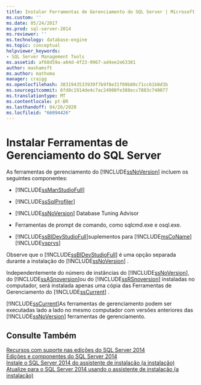```yaml
---
title: Instalar Ferramentas de Gerenciamento do SQL Server | Microsoft Docs
ms.custom: ''
ms.date: 05/24/2017
ms.prod: sql-server-2014
ms.reviewer: ''
ms.technology: database-engine
ms.topic: conceptual
helpviewer_keywords:
- SQL Server Management Tools
ms.assetid: af68d59a-a04d-4f23-9967-ad4ee2e63381
author: mashamsft
ms.author: mathoma
manager: craigg
ms.openlocfilehash: 3831943533939f7b9f8e31f09b80c71cc61b8d3b
ms.sourcegitcommit: 6fd8c1914de4c7ac24900fe388ecc7883c740077
ms.translationtype: MT
ms.contentlocale: pt-BR
ms.lasthandoff: 04/26/2020
ms.locfileid: "66094426"
---
```

# <a name="install-sql-server-management-tools"></a>Instalar Ferramentas de Gerenciamento do SQL Server
  As ferramentas de gerenciamento do [!INCLUDE[ssNoVersion](../../includes/ssnoversion-md.md)] incluem os seguintes componentes:  
  
-   [!INCLUDE[ssManStudioFull](../../includes/ssmanstudiofull-md.md)]  
  
-   [!INCLUDE[ssSqlProfiler](../../includes/sssqlprofiler-md.md)]  
  
-   [!INCLUDE[ssNoVersion](../../includes/ssnoversion-md.md)] Database Tuning Advisor  
  
-   Ferramentas de prompt de comando, como sqlcmd.exe e osql.exe.  
  
-   [!INCLUDE[ssBIDevStudioFull](../../includes/ssbidevstudiofull-md.md)]suplementos para [!INCLUDE[msCoName](../../includes/msconame-md.md)][!INCLUDE[vsprvs](../../includes/vsprvs-md.md)]  
  
 Observe que o [!INCLUDE[ssBIDevStudioFull](../../includes/ssbidevstudiofull-md.md)] é uma opção separada durante a instalação do [!INCLUDE[ssNoVersion](../../includes/ssnoversion-md.md)] .  
  
 Independentemente do número de instâncias do [!INCLUDE[ssNoVersion](../../includes/ssnoversion-md.md)], do [!INCLUDE[ssASnoversion](../../includes/ssasnoversion-md.md)]ou do [!INCLUDE[ssRSnoversion](../../includes/ssrsnoversion-md.md)] instaladas no computador, será instalada apenas uma cópia das Ferramentas de Gerenciamento do [!INCLUDE[ssCurrent](../../includes/sscurrent-md.md)] .  
  
 [!INCLUDE[ssCurrent](../../includes/sscurrent-md.md)]As ferramentas de gerenciamento podem ser executadas lado a lado no mesmo computador com versões anteriores das [!INCLUDE[ssNoVersion](../../includes/ssnoversion-md.md)] ferramentas de gerenciamento.  
  
## <a name="see-also"></a>Consulte Também  
 [Recursos com suporte nas edições do SQL Server 2014](../../../2014/getting-started/features-supported-by-the-editions-of-sql-server-2014.md)   
 [Edições e componentes do SQL Server 2014](../editions-and-components-of-sql-server-2016.md)   
 [Instale o SQL Server 2014 do assistente de instalação &#40;a instalação&#41;](../../database-engine/install-windows/install-sql-server-from-the-installation-wizard-setup.md)   
 [Atualize para o SQL Server 2014 usando o assistente de instalação &#40;a instalação&#41;](../../database-engine/install-windows/upgrade-sql-server-using-the-installation-wizard-setup.md)  
  
  

